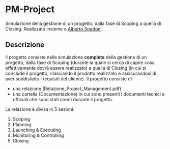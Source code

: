 # PM-Project
Simulazione della gestione di un progetto, dalla fase di Scoping a quella di Closing. Realizzato insieme a [Alberto Spadoni](https://github.com/alberto-spadoni3).

## Descrizione
Il progetto consiste nella simulazione **completa** della gestione di un progetto, dalla fase di Scoping (durante la quale si cerca di capire cosa effettivamente dovrà essere realizzato) a quella di Closing (in cui si conclude il progetto, rilasciando il prodotto realizzato e assicurandosi di aver soddisfatto i requisiti del cliente). Il progetto consiste di:
- una relazione (Relazione_Project_Management.pdf)
- una cartella (Documentazione) in cui sono presenti i documenti tecnici e ufficiali che sono stati creati durante il progetto.

La relazione è divisa in 5 sezioni:
1. Scoping
2. Planning
3. Launching & Executing
4. Monitoring & Controlling
5. Closing
